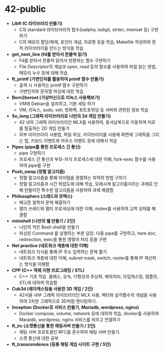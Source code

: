 # 42-public

- **Libft (C 라이브러리 만들기)**
    - C의 standard 라이브러리의 함수(isalpha, isdigit, strlen, memset 등) 구현하기
    - C의 메모리 할당/해제, 포인터 개념, 자료형 등을 학습, Makefile 작성하여 정적 라이브러리를 만드는 방식을 학습
- **get_next_line (fd를 받아서 한줄씩 읽기)**
    - Fd를 받아서 한줄씩 읽어서 반환하는 함수 구현하기
    - File Descriptor의 개념과 open, read 등의 함수를 사용하여 파일 읽는 방법, 메모리 누수 등에 대해 학습
- **ft_printf (가변인자를 활용하여 printf 함수 만들기)**
    - 출력 시 사용하는 printf 함수 구현하기
    - 가변인자와 문자열 파싱에 대한 학습
- **Born2beroot (가상머신으로 리눅스 사용해보기)**
    - VM에 Debian을 설치하고, 기본 세팅 하기
    - VM, 리눅스, sudo, ssh, 방화벽, 포트포워딩 등 서버와 관련된 정보 학습
- **So_long (그래픽 라이브러리로 나만의 2d 게임 만들기)**
    - 42 내의 그래픽 라이브러리인 MLX를 사용하여, 동서남북으로 이동하여 미로를 탈출하는 2D 게임 만들기
    - 외부 라이브러리 사용법, 파일 파싱, 라이브러리를 사용해 화면에 그래픽을 그리는 법, 키보드 이벤트와 마우스 이벤트 등에 대해서 학습
- **Pipex (pipe를 통한 프로세스 간 통신)**
    - pipe 구현하기
    - 프로세스 간 통신과 부모-자식 프로세스에 대한 이해, fork-exec 함수를 사용하여 pipe를 구현
- **Push_swap (정렬 알고리즘)**
    - 정렬 알고리즘을 통해 아이템을 정렬하는 최적의 방법 구하기
    - 정렬 알고리즘과 시간 복잡도에 대해 학습, 모래시계 알고리즘이라는 과제로 인해 만들어진 특수한 알고리즘을 사용하여 과제 해결함
- **Philosophers (스레드와 뮤텍스)**
    - 배고픈 철학자 문제 해결하기
    - 멀티 쓰레드와 멀티 프로세싱에 대한 이해, mutex를 사용하여 교착 상태를 해결함
- **minishell (나만의 쉘 만들기 / 2인)**
    - 나만의 작은 Bash shell을 만들기
    - 파싱된 Command 를 실행하는 부분 담당. 다중 pipe를 구현하고, here doc, redirection, exec을 통한 명령어 처리 등을 구현
- **Net practice (네트워크 계층에 대한 이해)**
    - 네트워크 지식을 통해 IP 주소 입력하는 문제 풀기
    - 네트워크 계층에 대한 이해, subnet mask, switch, router를 통해 IP 계산하는 방식을 이해함
- **CPP (C++ 객체 지향 프로그래밍 / STL)**
    - C++ 기초 학습. 클래스, 상속, 다형성과 추상화, 예외처리, 타입캐스팅, 템플릿, STL에 대하여 학습함
- **Cub3d (레이캐스팅을 사용한 3D 게임 / 2인)**
    - 42서울 내부 그래픽 라이브러리인 MLX 사용, 벡터와 삼각함수의 개념을 사용하여 2차원 그래픽으로 3D처럼 렌더링하기.
- **Inception (Docker로 서비스 만들기, Mariadb, wordpress, nginx)**
    - Docker compose, volume, network 등에 대하여 학습, docker를 사용하여 Maraidb, wordpress, nginx 서비스를 띄우고 연결하기
- **ft_irc (소켓통신을 통한 채팅서버 만들기 / 2인)**
    - 채팅 서버 프로토콜인 RFC를 준수하여 채팅 서버 만들기.
    - 소켓 통신에 대한 공부
- **ft_transcendence (핑퐁 채팅 게임 사이트 구현 / 5인)**
